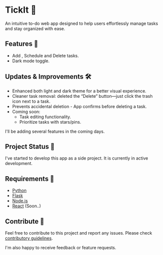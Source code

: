 # TickIt 📝

An intuitive to-do web app designed to help users effortlessly manage tasks and stay organized with ease.

## Features 🚀

* Add , Schedule and Delete tasks.
* Dark mode toggle.

## Updates & Improvements 🛠️ 

* Enhanced both light and dark theme for a better visual experience.
* Cleaner task removal: deleted the “Delete” button—just click the trash icon next to a task.
* Prevents accidental deletion - App confirms before deleting a task.
* Coming soon:
     * Task editing functionality.
     * Prioritize tasks with stars/pins.

I'll be adding several features in the coming days.

## Project Status 🚧 

I've started to develop this app as a side project. It is currently in active development.  

## Requirements 📌
- [Python](https://www.python.org/downloads/)
- [Flask](https://flask.palletsprojects.com/en/stable/installation/)
- [Node.js](https://nodejs.org/en/download)
- [React](https://react.dev/learn/installation) (Soon..)
  
## Contribute 🤝

Feel free to contribute to this project and report any issues. Please check [contributory guidelines](https://github.com/arnaveenkumar/flask_fast/blob/main/CONTRIBUTING.md).

I'm also happy to receive feedback or feature requests.
